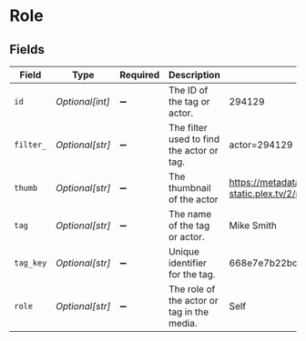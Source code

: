 # Role


## Fields

| Field                                                                         | Type                                                                          | Required                                                                      | Description                                                                   | Example                                                                       |
| ----------------------------------------------------------------------------- | ----------------------------------------------------------------------------- | ----------------------------------------------------------------------------- | ----------------------------------------------------------------------------- | ----------------------------------------------------------------------------- |
| `id`                                                                          | *Optional[int]*                                                               | :heavy_minus_sign:                                                            | The ID of the tag or actor.                                                   | 294129                                                                        |
| `filter_`                                                                     | *Optional[str]*                                                               | :heavy_minus_sign:                                                            | The filter used to find the actor or tag.                                     | actor=294129                                                                  |
| `thumb`                                                                       | *Optional[str]*                                                               | :heavy_minus_sign:                                                            | The thumbnail of the actor                                                    | https://metadata-static.plex.tv/2/people/27b85844536c39f3f9ac943aaad46608.jpg |
| `tag`                                                                         | *Optional[str]*                                                               | :heavy_minus_sign:                                                            | The name of the tag or actor.                                                 | Mike Smith                                                                    |
| `tag_key`                                                                     | *Optional[str]*                                                               | :heavy_minus_sign:                                                            | Unique identifier for the tag.                                                | 668e7e7b22bcad9064350c91                                                      |
| `role`                                                                        | *Optional[str]*                                                               | :heavy_minus_sign:                                                            | The role of the actor or tag in the media.                                    | Self                                                                          |